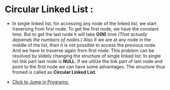 # Circular Linked List :
-   In single linked list, for accessing any node of the linked list, we start traversing from first node. To get the first node, we have the constant time. But to get the last node it will take **O(N)** time *(That actually depainds the numbers of nodes.)* Also if we are at any node in the middle of the list, then it is not possible to access the previous node. And we have to traverse again from first node.
This problem can be resolved by slidely changing the structure of single linked list. In single list link part last node is **NULL**. If we utilize the link part of last node and point to the first node we can have some advantages. The structure thus fromed is called as **Circular Linked List**.



- [Click to Jump in Programs.](Circular_LinkedList.c)